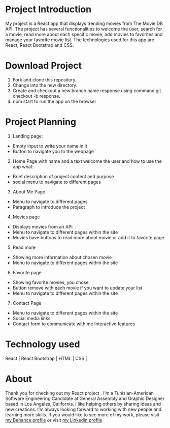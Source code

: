 # Project Introduction

My project is a React app that displays trending movies from The Movie DB API. The project has several functionalities to welcome the user, search for a movie, read more about each specific movie, add movies to favorites and manage your favorite movie list. The technologies used for this app are React, React Bootstrap and CSS.

# Download Project

1.	Fork and clone this repository.
2.	Change into the new directory.
3.	Create and checkout a new branch name response using command git checkout -b response.
4. npm start to run the app on the browser

# Project Planning

1.	Landing page:
*	Empty input to write your name in it
*	Button to navigate you to the webpage	`

2.	Home Page with name and a text welcome the user and how to use the app what:
*	Brief description of project content and purpose
*	social menu to navigate to different pages

3.	About Me Page
*	Menu to navigate to different pages
*	Paragraph to introduce the project

4.	Movies page
*	Displays movies from an API
*	Menu to navigate to different pages within the site
*	Movies have buttons to read more about movie or add it to favorite page

5.	Read more
*	Showing more information about chosen movie
*	Menu to navigate to different pages within the site

6.	Favorite page
*	Showing favorite movies, you chose
*	Button remove with each movie if you want to update your list
*	Menu to navigate to different pages within the site


7.	Contact Page
*	Menu to navigate to different pages within the site
*	Social media links
*	Contact form to communicate with me Interactive features

# Technology used
React | React Bootstrap | HTML | CSS | 

# About
Thank you for checking out my React project . I’m a Tunisian-American Software Engineering Candidate at General Assembly and Graphic Designer based in Los Angeles, California. I like helping others by sharing ideas and new creations. I’m always looking forward to working with new people and learning more skills. If you would like to see more of my work, please visit [my Behance profile](https://www.behance.net/oussamaben4273I) or visit [my Linkedin profile](https://www.linkedin.com/in/oussema-ben-hafsi-2211b5217/)
